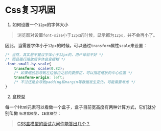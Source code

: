 # Css复习巩固
1. 如何设置一个`12px`的字体大小
> 浏览器对设置`font-size`小于`12px`的时候，显示都为`12px`，并不会再小了。

因此，当需要字体小于`12px`的时候，可以通过`transform`属性`scale`来设置：
```css
/* 当然，其实是不建议字体小于12px的，用户体验不好 */
/* 而且强行缩放后字体会变模糊 */
.font-small-by-scale{
    transform: scale(0.82);
    /* 如果缩放后导致左边留白之前的要修正，可以指定缩放的中心位置 */
    transform-origin: left;
    /* 不过还是会导致padding和margin等数据发生变化，可能需要考虑 */
}
```
2. 盒模型

每一个Html元素可以看做一个盒子，盒子目前宽高度有两种计算方式，它们就分别叫做 `标准盒模型`、`IE盒模型`：

> [CSS盒模型的面试六问你能答出几个？]( https://juejin.cn/post/6988877671606272031 )
